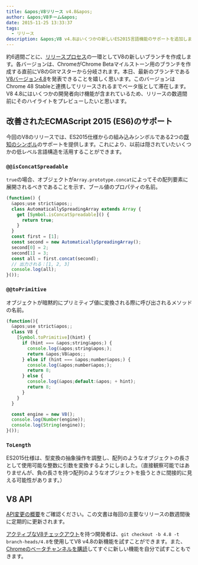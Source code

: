 ```yaml
---
title: &apos;V8リリース v4.8&apos;
author: &apos;V8チーム&apos;
date: 2015-11-25 13:33:37
tags:
  - リリース
description: &apos;V8 v4.8はいくつかの新しいES2015言語機能のサポートを追加しました。&apos;
---
```

約6週間ごとに、[リリースプロセス](/docs/release-process)の一環としてV8の新しいブランチを作成します。各バージョンは、ChromeがChrome Betaマイルストーン用のブランチを作成する直前にV8のGitマスターから分岐されます。本日、最新のブランチである[V8バージョン4.8](https://chromium.googlesource.com/v8/v8.git/+log/branch-heads/4.8)を発表できることを嬉しく思います。このバージョンはChrome 48 Stableと連携してリリースされるまでベータ版として滞在します。V8 4.8にはいくつかの開発者向け機能が含まれているため、リリースの数週間前にそのハイライトをプレビューしたいと思います。

<!--truncate-->
## 改善されたECMAScript 2015 (ES6)のサポート

今回のV8のリリースでは、ES2015仕様からの組み込みシンボルである2つの[既知のシンボル](https://developer.mozilla.org/en-US/docs/Web/JavaScript/Reference/Global_Objects/Symbol#Well-known_symbols)のサポートを提供します。これにより、以前は隠されていたいくつかの低レベル言語構造を活用することができます。

### `@@isConcatSpreadable`

`true`の場合、オブジェクトが`Array.prototype.concat`によってその配列要素に展開されるべきであることを示す、ブール値のプロパティの名前。

```js
(function() {
  &apos;use strict&apos;;
  class AutomaticallySpreadingArray extends Array {
    get [Symbol.isConcatSpreadable]() {
      return true;
    }
  }
  const first = [1];
  const second = new AutomaticallySpreadingArray();
  second[0] = 2;
  second[1] = 3;
  const all = first.concat(second);
  // 出力される：[1, 2, 3]
  console.log(all);
}());
```

### `@@toPrimitive`

オブジェクトが暗黙的にプリミティブ値に変換される際に呼び出されるメソッドの名前。

```js
(function(){
  &apos;use strict&apos;;
  class V8 {
    [Symbol.toPrimitive](hint) {
      if (hint === &apos;string&apos;) {
        console.log(&apos;string&apos;);
        return &apos;V8&apos;;
      } else if (hint === &apos;number&apos;) {
        console.log(&apos;number&apos;);
        return 8;
      } else {
        console.log(&apos;default:&apos; + hint);
        return 8;
      }
    }
  }

  const engine = new V8();
  console.log(Number(engine));
  console.log(String(engine));
}());
```

### `ToLength`

ES2015仕様は、型変換の抽象操作を調整し、配列のようなオブジェクトの長さとして使用可能な整数に引数を変換するようにしました。（直接観察可能ではありませんが、負の長さを持つ配列のようなオブジェクトを扱うときに間接的に見える可能性があります。）

## V8 API

[API変更の概要](https://docs.google.com/document/d/1g8JFi8T_oAE_7uAri7Njtig7fKaPDfotU6huOa1alds/edit)をご確認ください。この文書は毎回の主要なリリースの数週間後に定期的に更新されます。

[アクティブなV8チェックアウト](https://v8.dev/docs/source-code#using-git)を持つ開発者は、`git checkout -b 4.8 -t branch-heads/4.8`を使用してV8 v4.8の新機能を試すことができます。また、[Chromeのベータチャンネルを購読](https://www.google.com/chrome/browser/beta.html)してすぐに新しい機能を自分で試すこともできます。
